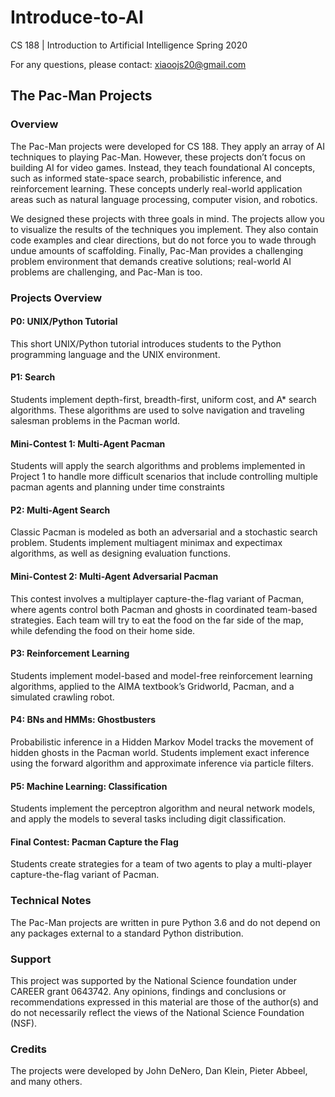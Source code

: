 # Introduce-to-AI

CS 188 | Introduction to Artificial Intelligence Spring 2020

For any questions, please contact: xiaoojs20@gmail.com

## The Pac-Man Projects


### Overview
The Pac-Man projects were developed for CS 188. They apply an array of AI techniques to playing Pac-Man. However, these projects don’t focus on building AI for video games. Instead, they teach foundational AI concepts, such as informed state-space search, probabilistic inference, and reinforcement learning. These concepts underly real-world application areas such as natural language processing, computer vision, and robotics.

We designed these projects with three goals in mind. The projects allow you to visualize the results of the techniques you implement. They also contain code examples and clear directions, but do not force you to wade through undue amounts of scaffolding. Finally, Pac-Man provides a challenging problem environment that demands creative solutions; real-world AI problems are challenging, and Pac-Man is too.

### Projects Overview
#### P0: UNIX/Python Tutorial
This short UNIX/Python tutorial introduces students to the Python programming language and the UNIX environment.

#### P1: Search
Students implement depth-first, breadth-first, uniform cost, and A* search algorithms. These algorithms are used to solve navigation and traveling salesman problems in the Pacman world.

#### Mini-Contest 1: Multi-Agent Pacman
Students will apply the search algorithms and problems implemented in Project 1 to handle more difficult scenarios that include controlling multiple pacman agents and planning under time constraints

#### P2: Multi-Agent Search
Classic Pacman is modeled as both an adversarial and a stochastic search problem. Students implement multiagent minimax and expectimax algorithms, as well as designing evaluation functions.

#### Mini-Contest 2: Multi-Agent Adversarial Pacman
This contest involves a multiplayer capture-the-flag variant of Pacman, where agents control both Pacman and ghosts in coordinated team-based strategies. Each team will try to eat the food on the far side of the map, while defending the food on their home side.

#### P3: Reinforcement Learning
Students implement model-based and model-free reinforcement learning algorithms, applied to the AIMA textbook’s Gridworld, Pacman, and a simulated crawling robot.

#### P4: BNs and HMMs: Ghostbusters
Probabilistic inference in a Hidden Markov Model tracks the movement of hidden ghosts in the Pacman world. Students implement exact inference using the forward algorithm and approximate inference via particle filters.

#### P5: Machine Learning: Classification
Students implement the perceptron algorithm and neural network models, and apply the models to several tasks including digit classification.

#### Final Contest: Pacman Capture the Flag
Students create strategies for a team of two agents to play a multi-player capture-the-flag variant of Pacman.

### Technical Notes
The Pac-Man projects are written in pure Python 3.6 and do not depend on any packages external to a standard Python distribution.

### Support
This project was supported by the National Science foundation under CAREER grant 0643742. Any opinions, findings and conclusions or recommendations expressed in this material are those of the author(s) and do not necessarily reflect the views of the National Science Foundation (NSF).

### Credits
The projects were developed by John DeNero, Dan Klein, Pieter Abbeel, and many others.
